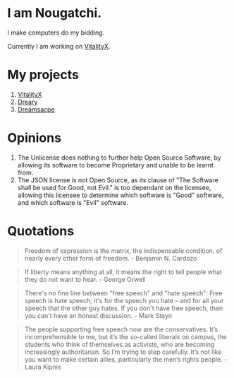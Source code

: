 # I am Nougatchi.

I make computers do my bidding.

Currently I am working on [VitalityX](https://github.com/psychosisinteractive/vitalityx).

# My projects
1. [VitalityX](https://github.com/psychosisinteractive/vitalityx)
2. [Dreary](https://github.com/nougatchi/dreary)
3. [Dreamsacpe](https://github.com/nougatchi/dreamscape)

# Opinions
1. The Unlicense does nothing to further help Open Source Software, by allowing its software to become Proprietary and unable to be learnt from.
2. The JSON license is not Open Source, as its clause of "The Software shall be used for Good, not Evil." is too dependant on the licensee, allowing this licensee to determine which software is "Good" software, and which software is "Evil" software.


# Quotations
> Freedom of expression is the matrix, the indispensable condition, of nearly every other form of freedom. - Benjamin N. Cardozo

> If liberty means anything at all, it means the right to tell people what they do not want to hear. - George Orwell

> There's no fine line between "free speech" and "hate speech": Free speech is hate speech; it's for the speech you hate – and for all your speech that the other guy hates. If you don't have free speech, then you can't have an honest discussion. - Mark Steyn

> The people supporting free speech now are the conservatives. It’s incomprehensible to me, but it’s the so-called liberals on campus, the students who think of themselves as activists, who are becoming increasingly authoritarian. So I’m trying to step carefully. It’s not like you want to make certain allies, particularly the men’s rights people. - Laura Kipnis
